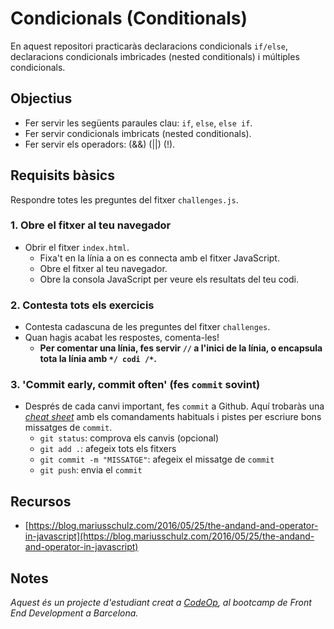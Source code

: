 # Condicionals (Conditionals)

En aquest repositori practicaràs declaracions condicionals `if/else`, declaracions condicionals imbricades (nested conditionals) i múltiples condicionals.

## Objectius

- Fer servir les següents paraules clau: `if`, `else`, `else if`.
- Fer servir condicionals imbricats (nested conditionals).
- Fer servir els operadors: (&&) (||) (!).

## Requisits bàsics

Respondre totes les preguntes del fitxer `challenges.js`.

### 1. Obre el fitxer al teu navegador

- Obrir el fitxer `index.html`.
  - Fixa't en la línia a on es connecta amb el fitxer JavaScript.
  - Obre el fitxer al teu navegador.
  - Obre la consola JavaScript per veure els resultats del teu codi.

### 2. Contesta tots els exercicis

- Contesta cadascuna de les preguntes del fitxer `challenges`.
- Quan hagis acabat les respostes, comenta-les!
  - **Per comentar una línia, fes servir `//` a l'inici de la línia, o encapsula tota la línia amb `*/ codi /*`.**

### 3. 'Commit early, commit often' (fes `commit` sovint)

- Després de cada canvi important, fes `commit` a Github. Aquí trobaràs una [_cheat sheet_](https://www.git-tower.com/blog/git-cheat-sheet) amb els comandaments habituals i pistes per escriure bons missatges de `commit`.
  - `git status`: comprova els canvis (opcional)
  - `git add .`: afegeix tots els fitxers
  - `git commit -m "MISSATGE"`: afegeix el missatge de `commit`
  - `git push`: envia el `commit`

## Recursos

- [https://blog.mariusschulz.com/2016/05/25/the-andand-and-operator-in-javascript](https://blog.mariusschulz.com/2016/05/25/the-andand-and-operator-in-javascript)

## Notes

_Aquest és un projecte d'estudiant creat a [CodeOp](http://CodeOp.tech), al bootcamp de Front End Development a Barcelona._
